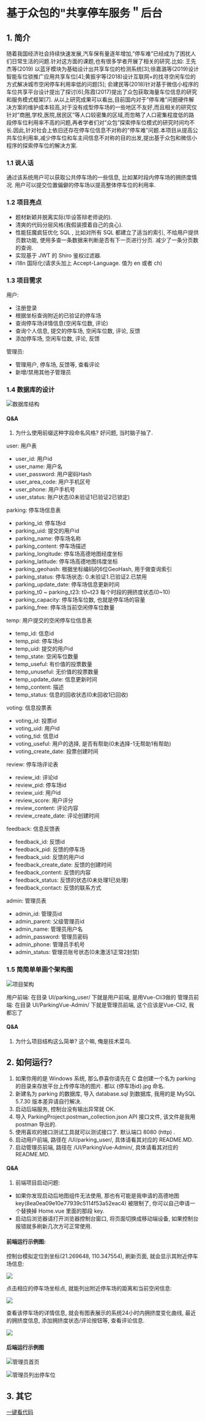 # 基于众包的"共享停车服务＂后台

## 1. 简介

随着我国经济社会持续快速发展,汽车保有量逐年增加,”停车难”已经成为了困扰人们日常生活的问题.针对这方面的课题,也有很多学者开展了相关的研究.比如: 王先杰等(2019) 以蓝牙模块为基础设计出共享车位的检测系统[3];徐嘉潞等(2019)设计智能车位锁推广应用共享车位[4];黄振宇等(2018)设计互联网+的找寻空闲车位的方式解决城市空闲停车利用率低的问题[5]; 俞建民等(2018)针对基于微信小程序的车位共享平台设计提出了探讨[6];陈霞(2017)提出了众包获取海量车位信息的研究和服务模式框架[7]. 从以上研究成果可以看出,目前国内对于”停车难”问题硬件解决方案的维护成本较高,对于没有成型停车场的一些地区不友好,而且相关的研究仅针对”商圈,学校,医院,居民区”等人口较密集的区域,而忽略了人口密集程度低的路段停车位利用率不高的问题,再者学者们对”众包”探索停车位模式的研究时间均不长.因此,针对社会上依旧还存在停车位信息不对称的”停车难”问题.本项目从提高公共车位利用率,减少停车位和车主间信息不对称的目的出发,提出基于众包和微信小程序的探索停车位的解决方案.

### 1.1 说人话

通过该系统用户可以获取公共停车场的一些信息, 比如某时段内停车场的拥挤度情况. 用户可以提交位置偏僻的停车场以提高整体停车位的利用率.

### 1.2 项目亮点

- 题材新颖并脱离实际(毕设答辩老师说的).
- 清爽的代码分层风格(我假装摸着自己的良心).
- 性能狂魔疯狂优化 SQL , 比如对所有 SQL 都建立了适当的索引, 不给用户提供页数功能, 使用多查一条数据来判断是否有下一页进行分页. 减少了一条分页数的查询.
- 实现基于 JWT 的 Shiro 鉴权过滤器.
- i18n 国际化(请求头加上 Accept-Language. 值为 en 或者 ch)

### 1.3 项目需求

用户:
- 注册登录
- 根据坐标查询附近的已验证的停车场
- 查询停车场详情信息(空闲车位数, 评论)
- 查询个人信息, 提交的停车场, 空闲车位数, 评论, 反馈
- 添加停车场, 空闲车位数, 评论, 反馈

管理员:
- 管理用户, 停车场, 反馈等, 查看评论
- 新增/禁用其他子管理员

### 1.4 数据库的设计

![数据库结构](picture/database-structure.png)

#### Q&A

1. 为什么使用前缀这种字段命名风格? 好问题, 当时脑子抽了.

user: 用户表
- user_id: 用户id
- user_name: 用户名
- user_password: 用户密码Hash
- user_area_code: 用户手机区号
- user_phone: 用户手机号
- user_status: 账户状态(0未验证1已验证2已锁定)

parking: 停车场信息表
- parking_id: 停车场id
- parking_uid: 提交的用户id
- parking_name: 停车场名称
- parking_content: 停车场描述
- parking_longitude: 停车场高德地图经度坐标
- parking_latitude: 停车场高德地图纬度坐标
- parking_geohash: 根据坐标编码的6位GeoHash, 用于做查询索引
- parking_status: 停车场状态: 0.未验证1.已验证2.已禁用
- parking_update_date: 停车场信息更新时间
- parking_t0 ~ parking_t23: t0~t23 每个时段的拥挤度状态(0~10)
- parking_capacity: 停车场车位数, 也就是停车场的容量
- parking_free: 停车场当前空闲停车位数量

temp: 用户提交的空闲停车位信息表
- temp_id: 信息id
- temp_pid: 停车场id
- temp_uid: 提交的用户id
- temp_state: 空闲车位数量
- temp_useful: 有价值的投票数量
- temp_unuseful: 无价值的投票数量
- temp_update_date: 信息更新时间
- temp_content: 描述
- temp_status: 信息的回收状态(0未回收1已回收)

voting: 信息投票表
- voting_id: 投票id
- voting_uid: 用户id
- voting_tid: 信息id
- voting_useful: 用户的选择, 是否有帮助(0未选择-1无帮助1有帮助)
- voting_create_date: 投票创建时间

review: 停车场评论表
- review_id: 评论id
- review_pid: 停车场id
- review_uid: 用户id
- review_score: 用户评分
- review_content: 评论内容
- review_create_date: 评论创建时间

feedback: 信息反馈表
- feedback_id: 反馈id
- feedback_pid: 反馈的停车场
- feedback_uid: 反馈的用户id
- feedback_create_date: 反馈的创建时间
- feedback_content: 反馈的内容
- feedback_status: 反馈的状态(0未处理1已处理)
- feedback_contact: 反馈的联系方式

admin: 管理员表
- admin_id: 管理员id
- admin_parent: 父级管理员id
- admin_name: 管理员用户名
- admin_password: 管理员密码
- admin_phone: 管理员手机号
- admin_status: 管理员账号状态(0未激活1正常2封禁)

### 1.5 简简单单画个架构图

![项目架构](picture/project-structure.png)

用户前端: 在目录 UI/parking_user/ 下就是用户前端, 是用Vue-Cli3做的
管理员前端: 在目录 UI/ParkingVue-Admin/ 下就是管理员前端, 这个应该是Vue-Cli2, 我都忘了

#### Q&A

1. 为什么项目结构这么简单? 这个嘛, 俺是技术菜鸟.

## 2. 如何运行?

1. 如果你用的是 Windows 系统, 那么恭喜你请先在 C 盘创建一个名为 parking 的目录来存放平台上传停车场的图片. 都以 {停车场id}.jpg 命名.
2. 新建名为 parking 的数据库, 导入 database.sql 到数据库, 我用的是 MySQL 5.7.30 版本差异请自行解决.
3. 启动后端服务, 控制台没有输出异常就 OK.
4. 导入 ParkingProject.postman_collection.json API 接口文件, 该文件是我用 postman 导出的.
5. 使用喜欢的接口测试工具就可以测试接口了. 默认端口 8080 (http) .
6. 启动用户前端, 路径在 /UI/parking_user/, 具体请看其对应的 README.MD.
7. 启动管理员前端, 路径在 /UI/ParkingVue-Admin/, 具体请看其对应的 README.MD.

#### Q&A

1. 前端项目启动问题: 
- 如果你发现启动后地图组件无法使用, 那也有可能是我申请的高德地图 key(8ea0ea09e10e77939c5114f53a52eac4) 被限制了, 你可以自己申请一个替换掉 Home.vue 里面的那段 key.
- 启动后浏览器请打开浏览器控制台窗口, 将页面切换成移动端设备, 如果控制台报错就多刷新几次方可正常使用.

#### 前端运行示例图:

控制台模拟定位到坐标(21.269648, 110.347554), 刷新页面, 就会显示其附近停车场信息:

![](picture/home.png)

点击相应的停车场坐标点, 就能列出附近停车场的距离和当前空闲信息:

![](picture/list.png)

查看该停车场的详情信息, 就会有图表展示的系统24小时内拥挤度变化曲线, 最近的拥挤度信息, 添加拥挤度状态/评论按钮等, 查看评论信息.

![](picture/detail.png)

#### 后端运行示例图

![管理员首页](picture/back-home.png)

![管理员列出停车位](picture/back-list.png)

## 3. 其它

[一键看代码](https://github1s.com/thesomeexp/ParkingProject)
